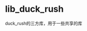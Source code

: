 <!--
 * @Author       : xupingmao
 * @email        : 578749341@qq.com
 * @Date         : 2021-09-28 01:17:53
 * @LastEditors  : xupingmao
 * @LastEditTime : 2023-03-11 13:06:52
 * @FilePath     : duck_rush/lib_duck_rush/README.md
 * @Description  : 描述
-->
# lib_duck_rush

duck_rush的三方库，用于一些共享的库


